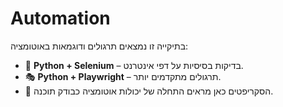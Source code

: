 # Automation

בתיקייה זו נמצאים תרגולים ודוגמאות באוטומציה:

- 🐍 **Python + Selenium** – בדיקות בסיסיות על דפי אינטרנט.
- 🎭 **Python + Playwright** – תרגולים מתקדמים יותר.
- 📌 הסקריפטים כאן מראים התחלה של יכולות אוטומציה כבודק תוכנה.
